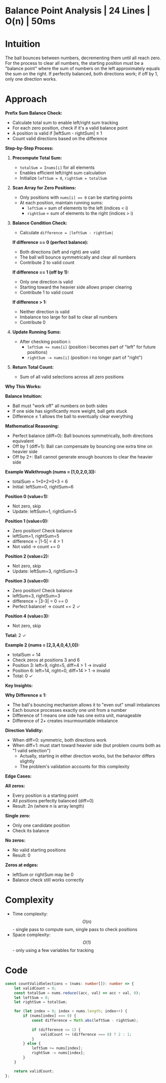 # Balance Point Analysis | 24 Lines | O(n) | 50ms

# Intuition
The ball bounces between numbers, decrementing them until all reach zero. For the process to clear all numbers, the starting position must be a "balance point" where the sum of numbers on the left approximately equals the sum on the right. If perfectly balanced, both directions work; if off by 1, only one direction works.

# Approach
**Prefix Sum Balance Check:**
- Calculate total sum to enable left/right sum tracking
- For each zero position, check if it's a valid balance point
- A position is valid if |leftSum - rightSum| ≤ 1
- Count valid directions based on the difference

**Step-by-Step Process:**

1. **Precompute Total Sum:**
   - `totalSum = Σnums[i]` for all elements
   - Enables efficient left/right sum calculation
   - Initialize `leftSum = 0`, `rightSum = totalSum`

2. **Scan Array for Zero Positions:**
   - Only positions with `nums[i] == 0` can be starting points
   - At each position, maintain running sums:
     - `leftSum` = sum of elements to the left (indices < i)
     - `rightSum` = sum of elements to the right (indices > i)

3. **Balance Condition Check:**
   - Calculate `difference = |leftSum - rightSum|`
   
   **If difference == 0 (perfect balance):**
   - Both directions (left and right) are valid
   - The ball will bounce symmetrically and clear all numbers
   - Contribute 2 to valid count
   
   **If difference == 1 (off by 1):**
   - Only one direction is valid
   - Starting toward the heavier side allows proper clearing
   - Contribute 1 to valid count
   
   **If difference > 1:**
   - Neither direction is valid
   - Imbalance too large for ball to clear all numbers
   - Contribute 0

4. **Update Running Sums:**
   - After checking position i:
     - `leftSum += nums[i]` (position i becomes part of "left" for future positions)
     - `rightSum -= nums[i]` (position i no longer part of "right")

5. **Return Total Count:**
   - Sum of all valid selections across all zero positions

**Why This Works:**

**Balance Intuition:**
- Ball must "work off" all numbers on both sides
- If one side has significantly more weight, ball gets stuck
- Difference ≤ 1 allows the ball to eventually clear everything

**Mathematical Reasoning:**
- Perfect balance (diff=0): Ball bounces symmetrically, both directions equivalent
- Off by 1 (diff=1): Ball can compensate by bouncing one extra time on heavier side
- Off by 2+: Ball cannot generate enough bounces to clear the heavier side

**Example Walkthrough (nums = [1,0,2,0,3]):**

- totalSum = 1+0+2+0+3 = 6
- Initial: leftSum=0, rightSum=6

**Position 0 (value=1):**
- Not zero, skip
- Update: leftSum=1, rightSum=5

**Position 1 (value=0):**
- Zero position! Check balance
- leftSum=1, rightSum=5
- difference = |1-5| = 4 > 1
- Not valid → count += 0

**Position 2 (value=2):**
- Not zero, skip
- Update: leftSum=3, rightSum=3

**Position 3 (value=0):**
- Zero position! Check balance
- leftSum=3, rightSum=3
- difference = |3-3| = 0 == 0
- Perfect balance! → count += 2 ✓

**Position 4 (value=3):**
- Not zero, skip

**Total:** 2 ✓

**Example 2 (nums = [2,3,4,0,4,1,0]):**

- totalSum = 14
- Check zeros at positions 3 and 6
- Position 3: left=9, right=5, diff=4 > 1 → invalid
- Position 6: left=14, right=0, diff=14 > 1 → invalid
- Total: 0 ✓

**Key Insights:**

**Why Difference ≤ 1:**
- The ball's bouncing mechanism allows it to "even out" small imbalances
- Each bounce processes exactly one unit from a number
- Difference of 1 means one side has one extra unit, manageable
- Difference of 2+ creates insurmountable imbalance

**Direction Validity:**
- When diff=0: symmetric, both directions work
- When diff=1: must start toward heavier side (but problem counts both as "1 valid selection")
  - Actually, starting in either direction works, but the behavior differs slightly
  - The problem's validation accounts for this complexity

**Edge Cases:**

**All zeros:**
- Every position is a starting point
- All positions perfectly balanced (diff=0)
- Result: 2n (where n is array length)

**Single zero:**
- Only one candidate position
- Check its balance

**No zeros:**
- No valid starting positions
- Result: 0

**Zeros at edges:**
- leftSum or rightSum may be 0
- Balance check still works correctly

# Complexity
- Time complexity: $$O(n)$$ - single pass to compute sum, single pass to check positions
- Space complexity: $$O(1)$$ - only using a few variables for tracking

# Code
```typescript
const countValidSelections = (nums: number[]): number => {
    let validCount = 0;
    const totalSum = nums.reduce((acc, val) => acc + val, 0);
    let leftSum = 0;
    let rightSum = totalSum;

    for (let index = 0; index < nums.length; index++) {
        if (nums[index] === 0) {
            const difference = Math.abs(leftSum - rightSum);
            
            if (difference <= 1) {
                validCount += (difference === 0) ? 2 : 1;
            }
        } else {
            leftSum += nums[index];
            rightSum -= nums[index];
        }
    }

    return validCount;
};
```